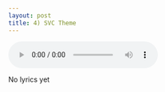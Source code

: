 ```yaml
---
layout: post
title: 4) SVC Theme
---
```


<audio controls>
<source src="{{ site.baseurl }}/audio/svc-theme.mp3" type="audio/mpeg">
</audio>

No lyrics yet